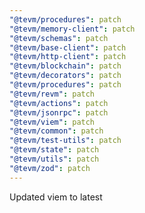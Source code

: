 ```yaml
---
"@tevm/procedures": patch
"@tevm/memory-client": patch
"@tevm/schemas": patch
"@tevm/base-client": patch
"@tevm/http-client": patch
"@tevm/blockchain": patch
"@tevm/decorators": patch
"@tevm/procedures": patch
"@tevm/revm": patch
"@tevm/actions": patch
"@tevm/jsonrpc": patch
"@tevm/viem": patch
"@tevm/common": patch
"@tevm/test-utils": patch
"@tevm/state": patch
"@tevm/utils": patch
"@tevm/zod": patch
---
```


Updated viem to latest
